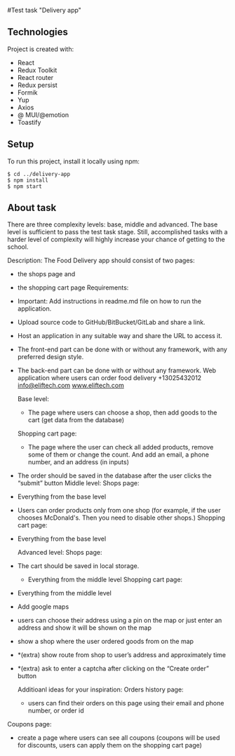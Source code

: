 #Test task "Delivery app"

## Technologies

Project is created with:

- React
- Redux Toolkit
- React router
- Redux persist
- Formik
- Yup
- Axios
- @ MUI/@emotion
- Toastify

## Setup

To run this project, install it locally using npm:

```
$ cd ../delivery-app
$ npm install
$ npm start
```

## About task

There are three complexity levels: base, middle and advanced.
The base level is sufficient to pass the test task stage. Still, accomplished tasks with a harder level of complexity will highly increase your chance of getting to the school.

Description:
The Food Delivery app should consist of two pages:

- the shops page and
- the shopping cart page
  Requirements:
- Important: Add instructions in readme.md file on how to run the application.
- Upload source code to GitHub/BitBucket/GitLab and share a link.
- Host an application in any suitable way and share the URL to access it.
- The front-end part can be done with or without any framework, with any preferred
  design style.
- The back-end part can be done with or without any framework.
  Web application where users can order food delivery
  +13025432012 info@eliftech.com www.eliftech.com

  Base level:

  - The page where users can choose a shop, then add goods to the cart (get data from the database)

  Shopping cart page:

  - The page where the user can check all added products, remove some of them or change the count. And add an email, a phone number, and an address (in inputs)

- The order should be saved in the database after the user clicks the “submit” button
  Middle level:
  Shops page:
- Everything from the base level
- Users can order products only from one shop (for example, if the user chooses
  McDonald's. Then you need to disable other shops.)
  Shopping cart page:
- Everything from the base level

  Advanced level:
  Shops page:

- The cart should be saved in local storage.
  - Everything from the middle level
    Shopping cart page:
- Everything from the middle level
- Add google maps
- users can choose their address using a pin on the map or just enter an address and show it will be shown on the map
- show a shop where the user ordered goods from on the map
- \*(extra) show route from shop to user’s address and approximately time
- \*(extra) ask to enter a captcha after clicking on the “Create order” button

  Additioanl ideas for your inspiration:
  Orders history page:

  - users can find their orders on this page using their email and phone number, or order id

Coupons page:

- create a page where users can see all coupons (coupons will be used for discounts, users can apply them on the shopping cart page)
